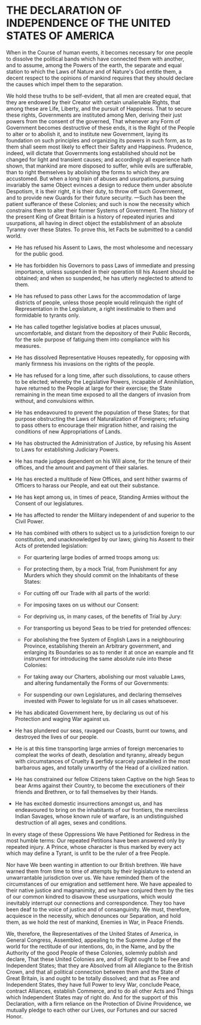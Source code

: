 ﻿THE DECLARATION OF INDEPENDENCE OF THE UNITED STATES OF AMERICA
===============================================================


When in the Course of human events, it becomes necessary for one people to
dissolve the political bands which have connected them with another, and to
assume, among the Powers of the earth, the separate and equal station to which
the Laws of Nature and of Nature's God entitle them, a decent respect to the
opinions of mankind requires that they should declare the causes which impel
them to the separation.

We hold these truths to be self-evident, that all men are created equal, that
they are endowed by their Creator with certain unalienable Rights, that among
these are Life, Liberty, and the pursuit of Happiness.  That to secure these
rights, Governments are instituted among Men, deriving their just powers from
the consent of the governed, That whenever any Form of Government becomes
destructive of these ends, it is the Right of the People to alter or to abolish
it, and to institute new Government, laying its foundation on such principles
and organizing its powers in such form, as to them shall seem most likely to
effect their Safety and Happiness.  Prudence, indeed, will dictate that
Governments long established should not be changed for light and transient
causes; and accordingly all experience hath shown, that mankind are more
disposed to suffer, while evils are sufferable, than to right themselves by
abolishing the forms to which they are accustomed.  But when a long train of
abuses and usurpations, pursuing invariably the same Object evinces a design to
reduce them under absolute Despotism, it is their right, it is their duty, to
throw off such Government, and to provide new Guards for their future security.
&mdash;Such has been the patient sufferance of these Colonies; and such is now the
necessity which constrains them to alter their former Systems of Government.
The history of the present King of Great Britain is a history of repeated
injuries and usurpations, all having in direct object the establishment of an
absolute Tyranny over these States.  To prove this, let Facts be submitted to a
candid world.

- He has refused his Assent to Laws, the most wholesome and necessary for the
  public good.

- He has forbidden his Governors to pass Laws of immediate and pressing
  importance, unless suspended in their operation till his Assent should be
  obtained; and when so suspended, he has utterly neglected to attend to them.

- He has refused to pass other Laws for the accommodation of large districts of
  people, unless those people would relinquish the right of Representation in
  the Legislature, a right inestimable to them and formidable to tyrants only.

- He has called together legislative bodies at places unusual, uncomfortable,
  and distant from the depository of their Public Records, for the sole purpose
  of fatiguing them into compliance with his measures.

- He has dissolved Representative Houses repeatedly, for opposing with manly
  firmness his invasions on the rights of the people.

- He has refused for a long time, after such dissolutions, to cause others to be
  elected; whereby the Legislative Powers, incapable of Annihilation, have
  returned to the People at large for their exercise; the State remaining in the
  mean time exposed to all the dangers of invasion from without, and convulsions
  within.

- He has endeavoured to prevent the population of these States; for that purpose
  obstructing the Laws of Naturalization of Foreigners; refusing to pass others
  to encourage their migration hither, and raising the conditions of new
  Appropriations of Lands.

- He has obstructed the Administration of Justice, by refusing his Assent to
  Laws for establishing Judiciary Powers.

- He has made judges dependent on his Will alone, for the tenure of their
  offices, and the amount and payment of their salaries.

- He has erected a multitude of New Offices, and sent hither swarms of Officers
  to harass our People, and eat out their substance.

- He has kept among us, in times of peace, Standing Armies without the Consent
  of our legislatures.

- He has affected to render the Military independent of and superior to the
  Civil Power.

- He has combined with others to subject us to a jurisdiction foreign to our
  constitution, and unacknowledged by our laws; giving his Assent to their Acts
  of pretended legislation: 

    - For quartering large bodies of armed troops among us:
    
    - For protecting them, by a mock Trial, from Punishment for any Murders
      which they should commit on the Inhabitants of these States:
    
    - For cutting off our Trade with all parts of the world:
    
    - For imposing taxes on us without our Consent:
    
    - For depriving us, in many cases, of the benefits of Trial by Jury:
    
    - For transporting us beyond Seas to be tried for pretended offences:
    
    - For abolishing the free System of English Laws in a neighbouring Province,
      establishing therein an Arbitrary government, and enlarging its Boundaries
      so as to render it at once an example and fit instrument for introducing
      the same absolute rule into these Colonies:
    
    - For taking away our Charters, abolishing our most valuable Laws, and
      altering fundamentally the Forms of our Governments:
    
    - For suspending our own Legislatures, and declaring themselves invested
      with Power to legislate for us in all cases whatsoever.

- He has abdicated Government here, by declaring us out of his Protection and
  waging War against us.

- He has plundered our seas, ravaged our Coasts, burnt our towns, and destroyed
  the lives of our people.

- He is at this time transporting large armies of foreign mercenaries to
  compleat the works of death, desolation and tyranny, already begun with
  circumstances of Cruelty & perfidy scarcely paralleled in the most barbarous
  ages, and totally unworthy of the Head of a civilized nation.

- He has constrained our fellow Citizens taken Captive on the high Seas to bear
  Arms against their Country, to become the executioners of their friends and
  Brethren, or to fall themselves by their Hands.  

- He has excited domestic insurrections amongst us, and has endeavoured to bring
  on the inhabitants of our frontiers, the merciless Indian Savages, whose known
  rule of warfare, is an undistinguished destruction of all ages, sexes and
  conditions.

In every stage of these Oppressions We have Petitioned for Redress in the most
humble terms:  Our repeated Petitions have been answered only by repeated
injury.  A Prince, whose character is thus marked by every act which may define
a Tyrant, is unfit to be the ruler of a free People.

Nor have We been wanting in attention to our British brethren.  We have warned
them from time to time of attempts by their legislature to extend an
unwarrantable jurisdiction over us.  We have reminded them of the circumstances
of our emigration and settlement here.  We have appealed to their native justice
and magnanimity, and we have conjured them by the ties of our common kindred to
disavow these usurpations, which would inevitably interrupt our connections and
correspondence.  They too have been deaf to the voice of justice and of
consanguinity.  We must, therefore, acquiesce in the necessity, which denounces
our Separation, and hold them, as we hold the rest of mankind, Enemies in War,
in Peace Friends.

We, therefore, the Representatives of the United States of America, in General
Congress, Assembled, appealing to the Supreme Judge of the world for the
rectitude of our intentions, do, in the Name, and by the Authority of the good
People of these Colonies, solemnly publish and declare, That these United
Colonies are, and of Right ought to be Free and Independent States; that they
are Absolved from all Allegiance to the British Crown, and that all political
connection between them and the State of Great Britain, is and ought to be
totally dissolved; and that as Free and Independent States, they have full Power
to levy War, conclude Peace, contract Alliances, establish Commerce, and to do
all other Acts and Things which Independent States may of right do.  And for the
support of this Declaration, with a firm reliance on the Protection of Divine
Providence, we mutually pledge to each other our Lives, our Fortunes and our
sacred Honor.

